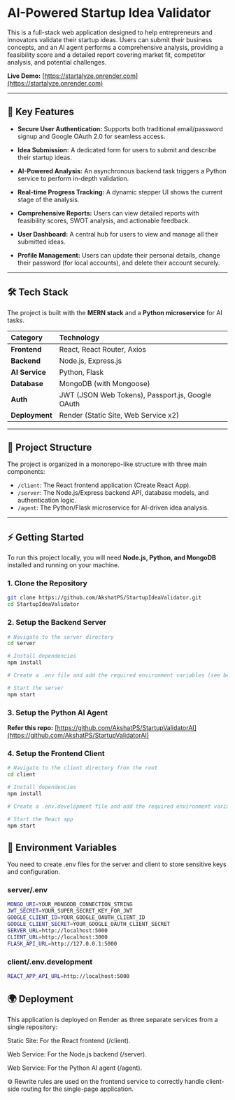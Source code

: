 # AI-Powered Startup Idea Validator

This is a full-stack web application designed to help entrepreneurs and innovators validate their startup ideas. Users can submit their business concepts, and an AI agent performs a comprehensive analysis, providing a feasibility score and a detailed report covering market fit, competitor analysis, and potential challenges.

**Live Demo:** [https://startalyze.onrender.com](https://startalyze.onrender.com)

---

## 🚀 Key Features

- **Secure User Authentication:** Supports both traditional email/password signup and Google OAuth 2.0 for seamless access.  

- **Idea Submission:** A dedicated form for users to submit and describe their startup ideas.  
- **AI-Powered Analysis:** An asynchronous backend task triggers a Python service to perform in-depth validation.  
- **Real-time Progress Tracking:** A dynamic stepper UI shows the current stage of the analysis.  
- **Comprehensive Reports:** Users can view detailed reports with feasibility scores, SWOT analysis, and actionable feedback.  
- **User Dashboard:** A central hub for users to view and manage all their submitted ideas.  
- **Profile Management:** Users can update their personal details, change their password (for local accounts), and delete their account securely.  

---

## 🛠️ Tech Stack

The project is built with the **MERN stack** and a **Python microservice** for AI tasks.

| Category       | Technology                                    |
| :------------- | :-------------------------------------------- |
| **Frontend**   | React, React Router, Axios                    |
| **Backend**    | Node.js, Express.js                           |
| **AI Service** | Python, Flask                                 |
| **Database**   | MongoDB (with Mongoose)                       |
| **Auth**       | JWT (JSON Web Tokens), Passport.js, Google OAuth |
| **Deployment** | Render (Static Site, Web Service x2)          |

---

## 📂 Project Structure

The project is organized in a monorepo-like structure with three main components:

- `/client`: The React frontend application (Create React App).  
- `/server`: The Node.js/Express backend API, database models, and authentication logic.  
- `/agent`: The Python/Flask microservice for AI-driven idea analysis.  

---

## ⚡ Getting Started

To run this project locally, you will need **Node.js, Python, and MongoDB** installed and running on your machine.

### 1. Clone the Repository
```bash
git clone https://github.com/AkshatPS/StartupIdeaValidator.git
cd StartupIdeaValidator
```
### 2. Setup the Backend Server
```bash
# Navigate to the server directory
cd server

# Install dependencies
npm install

# Create a .env file and add the required environment variables (see below)

# Start the server
npm start
```

### 3. Setup the Python AI Agent

**Refer this repo:** [https://github.com/AkshatPS/StartupValidatorAI](https://github.com/AkshatPS/StartupValidatorAI)

### 4. Setup the Frontend Client
```bash
# Navigate to the client directory from the root
cd client

# Install dependencies
npm install

# Create a .env.development file and add the required environment variables (see below)

# Start the React app
npm start
```

## 🔑 Environment Variables
You need to create .env files for the server and client to store sensitive keys and configuration.

### server/.env
```bash
MONGO_URI=YOUR_MONGODB_CONNECTION_STRING
JWT_SECRET=YOUR_SUPER_SECRET_KEY_FOR_JWT
GOOGLE_CLIENT_ID=YOUR_GOOGLE_OAUTH_CLIENT_ID
GOOGLE_CLIENT_SECRET=YOUR_GOOGLE_OAUTH_CLIENT_SECRET
SERVER_URL=http://localhost:5000
CLIENT_URL=http://localhost:3000
FLASK_API_URL=http://127.0.0.1:5000
```
### client/.env.development
```bash
REACT_APP_API_URL=http://localhost:5000
```

## 🌍 Deployment

This application is deployed on Render as three separate services from a single repository:

Static Site: For the React frontend (/client).

Web Service: For the Node.js backend (/server).

Web Service: For the Python AI agent (/agent).

⚙️ Rewrite rules are used on the frontend service to correctly handle client-side routing for the single-page application.